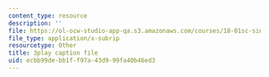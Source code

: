 ```yaml
---
content_type: resource
description: ''
file: https://ol-ocw-studio-app-qa.s3.amazonaws.com/courses/18-01sc-single-variable-calculus-fall-2010/ecbb99debb1ff97a43d999fa40b46ed3_2keGgDBJKGU.srt
file_type: application/x-subrip
resourcetype: Other
title: 3play caption file
uid: ecbb99de-bb1f-f97a-43d9-99fa40b46ed3
---
```

